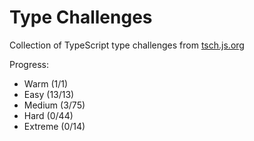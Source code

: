 # Type Challenges

Collection of TypeScript type challenges from [tsch.js.org](tsch.js.org/)

Progress:

- Warm (1/1)
- Easy (13/13)
- Medium (3/75)
- Hard (0/44)
- Extreme (0/14)
